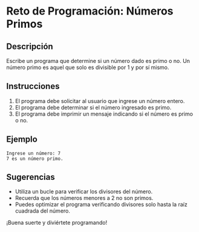# Reto de Programación: Números Primos

## Descripción
Escribe un programa que determine si un número dado es primo o no. Un número primo es aquel que solo es divisible por 1 y por sí mismo.

## Instrucciones
1. El programa debe solicitar al usuario que ingrese un número entero.
2. El programa debe determinar si el número ingresado es primo.
3. El programa debe imprimir un mensaje indicando si el número es primo o no.

## Ejemplo
```
Ingrese un número: 7
7 es un número primo.
```

## Sugerencias
- Utiliza un bucle para verificar los divisores del número.
- Recuerda que los números menores a 2 no son primos.
- Puedes optimizar el programa verificando divisores solo hasta la raíz cuadrada del número.

¡Buena suerte y diviértete programando!